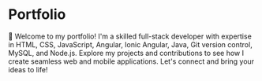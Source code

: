 # Portfolio
🚀 Welcome to my portfolio! I'm a skilled full-stack developer with expertise in HTML, CSS, JavaScript, Angular, Ionic Angular, Java, Git version control, MySQL, and Node.js. Explore my projects and contributions to see how I create seamless web and mobile applications. Let's connect and bring your ideas to life!
